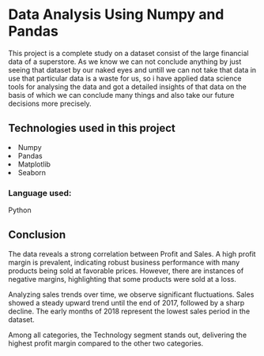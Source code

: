<h1>Data Analysis Using Numpy and Pandas</h1>
<p1>This project is a complete study on a dataset consist of the large financial data of a superstore. As we know we can not conclude anything by just seeing that dataset by our naked eyes and untill we can not 
  take that data in use that particular data is a waste for us, so i have applied data science tools for analysing the data and got a detailed insights of that data on the basis of which we can conclude many 
  things and also take our future decisions more precisely.</p1>
<h2>Technologies used in this project</h2>
<li>Numpy</li>                  
<li>Pandas</li>                  
<li>Matplotlib</li>                  
<li>Seaborn</li>
<h3>Language used:</h3><p1>Python</p1>
<h2>Conclusion</h2>
<p1>The data reveals a strong correlation between Profit and Sales. A high profit margin is prevalent, indicating robust business performance with many products being sold at favorable prices. However, there are instances of negative margins, highlighting that some products were sold at a loss.

Analyzing sales trends over time, we observe significant fluctuations. Sales showed a steady upward trend until the end of 2017, followed by a sharp decline. The early months of 2018 represent the lowest sales period in the dataset.

Among all categories, the Technology segment stands out, delivering the highest profit margin compared to the other two categories.</p2>
